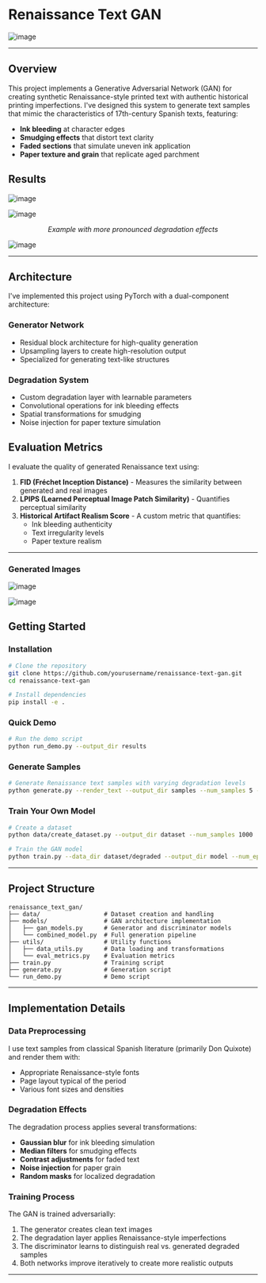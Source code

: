 # Renaissance Text GAN

![image](https://github.com/user-attachments/assets/03ce9173-b815-4af7-978b-25769a7c72c5)


<hr>

## Overview

This project implements a Generative Adversarial Network (GAN) for creating synthetic Renaissance-style printed text with authentic historical printing imperfections. I've designed this system to generate text samples that mimic the characteristics of 17th-century Spanish texts, featuring:

- **Ink bleeding** at character edges
- **Smudging effects** that distort text clarity
- **Faded sections** that simulate uneven ink application
- **Paper texture and grain** that replicate aged parchment

## Results

![image](https://github.com/user-attachments/assets/73413db3-f5ac-482f-844b-10e751da7899)

![image](https://github.com/user-attachments/assets/922631b4-98ae-404e-856a-79b29656856e)




<div align="center">
  <p><em>Example with more pronounced degradation effects</em></p>
</div>

![image](https://github.com/user-attachments/assets/060d9ed1-ca73-4270-ac99-2aa28038624d)

<hr>

## Architecture

I've implemented this project using PyTorch with a dual-component architecture:

### Generator Network
- Residual block architecture for high-quality generation
- Upsampling layers to create high-resolution output
- Specialized for generating text-like structures

### Degradation System
- Custom degradation layer with learnable parameters
- Convolutional operations for ink bleeding effects
- Spatial transformations for smudging
- Noise injection for paper texture simulation

## Evaluation Metrics

I evaluate the quality of generated Renaissance text using:

1. **FID (Fréchet Inception Distance)** - Measures the similarity between generated and real images
2. **LPIPS (Learned Perceptual Image Patch Similarity)** - Quantifies perceptual similarity
3. **Historical Artifact Realism Score** - A custom metric that quantifies:
   - Ink bleeding authenticity
   - Text irregularity levels
   - Paper texture realism

<hr>

### Generated Images

![image](https://github.com/user-attachments/assets/836d5284-c91c-4bf2-bb15-4177edcd253f)

![image](https://github.com/user-attachments/assets/d5b98dd4-3c06-47ac-9d96-d430e79a2267)



## Getting Started

### Installation

```bash
# Clone the repository
git clone https://github.com/yourusername/renaissance-text-gan.git
cd renaissance-text-gan

# Install dependencies
pip install -e .
```

### Quick Demo

```bash
# Run the demo script
python run_demo.py --output_dir results
```

### Generate Samples

```bash
# Generate Renaissance text samples with varying degradation levels
python generate.py --render_text --output_dir samples --num_samples 5 --save_comparison --degradation_intensity 0.7
```

### Train Your Own Model

```bash
# Create a dataset
python data/create_dataset.py --output_dir dataset --num_samples 1000

# Train the GAN model
python train.py --data_dir dataset/degraded --output_dir model --num_epochs 100
```

<hr>

## Project Structure

```
renaissance_text_gan/
├── data/                  # Dataset creation and handling
├── models/                # GAN architecture implementation
│   ├── gan_models.py      # Generator and discriminator models
│   └── combined_model.py  # Full generation pipeline
├── utils/                 # Utility functions
│   ├── data_utils.py      # Data loading and transformations
│   └── eval_metrics.py    # Evaluation metrics
├── train.py               # Training script
├── generate.py            # Generation script
└── run_demo.py            # Demo script
```

<hr>

## Implementation Details

### Data Preprocessing

I use text samples from classical Spanish literature (primarily Don Quixote) and render them with:
- Appropriate Renaissance-style fonts
- Page layout typical of the period
- Various font sizes and densities

### Degradation Effects

The degradation process applies several transformations:
- **Gaussian blur** for ink bleeding simulation
- **Median filters** for smudging effects
- **Contrast adjustments** for faded text
- **Noise injection** for paper grain
- **Random masks** for localized degradation

### Training Process

The GAN is trained adversarially:
1. The generator creates clean text images
2. The degradation layer applies Renaissance-style imperfections
3. The discriminator learns to distinguish real vs. generated degraded samples
4. Both networks improve iteratively to create more realistic outputs

<hr>
